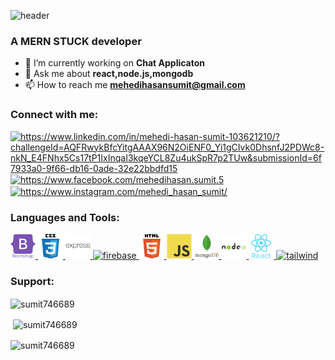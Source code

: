 ![header](https://capsule-render.vercel.app/api?color=auto&height=200&section=header&desc=Hello%20capsule%20render&animation=scaleIn&fontSize=40&fontAlignY=30)

<h3 align="left">A MERN STUCK developer</h3>

- 🔭 I’m currently working on **Chat Applicaton**
- 💬 Ask me about **react,node.js,mongodb**
- 📫 How to reach me **mehedihasansumit@gmail.com** 

<h3 align="left">Connect with me:</h3>
<p align="left">
<a href="https://www.linkedin.com/in/mehedi-hasan-sumit-103621210/" target="blank"><img align="center" src="https://raw.githubusercontent.com/rahuldkjain/github-profile-readme-generator/master/src/images/icons/Social/linked-in-alt.svg" alt="https://www.linkedin.com/in/mehedi-hasan-sumit-103621210/?challengeId=AQFRwykBfcYitgAAAX96N2OiENF0_Yi1gCIvk0DhsnfJ2PDWc8-nkN_E4FNhx5Cs17tP1IxInqaI3kqeYCL8Zu4ukSpR7p2TUw&submissionId=6f7933a0-9f66-db16-0ade-32e22bbdfd15" height="30" width="40" /></a>
<a href="https://www.facebook.com/mehedihasan.sumit.5" target="blank"><img align="center" src="https://raw.githubusercontent.com/rahuldkjain/github-profile-readme-generator/master/src/images/icons/Social/facebook.svg" alt="https://www.facebook.com/mehedihasan.sumit.5" height="30" width="40" /></a>
<a href="https://www.instagram.com/mehedi_hasan_sumit/" target="blank"><img align="center" src="https://raw.githubusercontent.com/rahuldkjain/github-profile-readme-generator/master/src/images/icons/Social/instagram.svg" alt="https://www.instagram.com/mehedi_hasan_sumit/" height="30" width="40" /></a>
</p>

<h3 align="left">Languages and Tools:</h3>
<p align="left"> <a href="https://getbootstrap.com" target="_blank" rel="noreferrer"> <img src="https://raw.githubusercontent.com/devicons/devicon/master/icons/bootstrap/bootstrap-plain-wordmark.svg" alt="bootstrap" width="40" height="40"/> </a> <a href="https://www.w3schools.com/css/" target="_blank" rel="noreferrer"> <img src="https://raw.githubusercontent.com/devicons/devicon/master/icons/css3/css3-original-wordmark.svg" alt="css3" width="40" height="40"/> </a> <a href="https://expressjs.com" target="_blank" rel="noreferrer"> <img src="https://raw.githubusercontent.com/devicons/devicon/master/icons/express/express-original-wordmark.svg" alt="express" width="40" height="40"/> </a> <a href="https://firebase.google.com/" target="_blank" rel="noreferrer"> <img src="https://www.vectorlogo.zone/logos/firebase/firebase-icon.svg" alt="firebase" width="40" height="40"/> </a> <a href="https://www.w3.org/html/" target="_blank" rel="noreferrer"> <img src="https://raw.githubusercontent.com/devicons/devicon/master/icons/html5/html5-original-wordmark.svg" alt="html5" width="40" height="40"/> </a> <a href="https://developer.mozilla.org/en-US/docs/Web/JavaScript" target="_blank" rel="noreferrer"> <img src="https://raw.githubusercontent.com/devicons/devicon/master/icons/javascript/javascript-original.svg" alt="javascript" width="40" height="40"/> </a> <a href="https://www.mongodb.com/" target="_blank" rel="noreferrer"> <img src="https://raw.githubusercontent.com/devicons/devicon/master/icons/mongodb/mongodb-original-wordmark.svg" alt="mongodb" width="40" height="40"/> </a> <a href="https://nodejs.org" target="_blank" rel="noreferrer"> <img src="https://raw.githubusercontent.com/devicons/devicon/master/icons/nodejs/nodejs-original-wordmark.svg" alt="nodejs" width="40" height="40"/> </a> <a href="https://reactjs.org/" target="_blank" rel="noreferrer"> <img src="https://raw.githubusercontent.com/devicons/devicon/master/icons/react/react-original-wordmark.svg" alt="react" width="40" height="40"/> </a> <a href="https://tailwindcss.com/" target="_blank" rel="noreferrer"> <img src="https://www.vectorlogo.zone/logos/tailwindcss/tailwindcss-icon.svg" alt="tailwind" width="40" height="40"/> </a> </p>

<h3 align="left">Support:</h3>


<p><img align="center" src="https://github-readme-stats.vercel.app/api/top-langs?username=sumit746689&show_icons=true&locale=en&layout=compact" alt="sumit746689" /></p>

<p>&nbsp;<img align="center" src="https://github-readme-stats.vercel.app/api?username=sumit746689&show_icons=true&locale=en" alt="sumit746689" /></p>

<p><img align="center" src="https://github-readme-streak-stats.herokuapp.com/?user=sumit746689&" alt="sumit746689" /></p>
